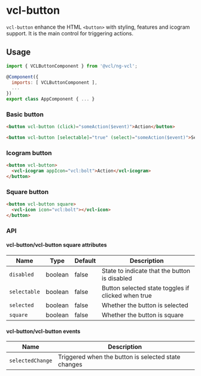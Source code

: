 # vcl-button

`vcl-button` enhance the HTML `<button>` with styling, features and icogram support.
It is the main control for triggering actions.

## Usage

```js
import { VCLButtonComponent } from '@vcl/ng-vcl';

@Component({
  imports: [ VCLButtonComponent ],
  ...
})
export class AppComponent { ... }
```

### Basic button

```html
<button vcl-button (click)="someAction($event)">Action</button>
```

```html
<button vcl-button [selectable]="true" (select)="someAction($event)">Select</button>
```

### Icogram button

```html
<button vcl-button>
  <vcl-icogram appIcon="vcl:bolt">Action</vcl-icogram>
</button>
```

### Square button

```html
<button vcl-button square>
  <vcl-icon icon="vcl:bolt"></vcl-icon>
</button>
```

### API

#### vcl-button/vcl-button square attributes

| Name                | Type        | Default  | Description
| ------------        | ----------- | -------- |--------------
| `disabled`          | boolean     | false    | State to indicate that the button is disabled
| `selectable`        | boolean     | false    | Button selected state toggles if clicked when true
| `selected`          | boolean     | false    | Whether the button is selected
| `square`            | boolean     | false    | Whether the button is square

#### vcl-button/vcl-button  events

| Name                | Description
| ------------        | --------------
| `selectedChange`    | Triggered when the button is selected state changes
